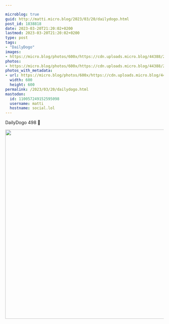 ```yaml
---

microblog: true
guid: http://matti.micro.blog/2023/03/20/dailydogo.html
post_id: 1838818
date: 2023-03-20T21:20:02+0200
lastmod: 2023-03-20T21:20:02+0200
type: post
tags:
- "DailyDogo"
images:
- https://micro.blog/photos/600x/https://cdn.uploads.micro.blog/44388/2023/bf4613ef55.jpg
photos:
- https://micro.blog/photos/600x/https://cdn.uploads.micro.blog/44388/2023/bf4613ef55.jpg
photos_with_metadata:
- url: https://micro.blog/photos/600x/https://cdn.uploads.micro.blog/44388/2023/bf4613ef55.jpg
  width: 600
  height: 600
permalink: /2023/03/20/dailydogo.html
mastodon:
  id: 110057249152595098
  username: matti
  hostname: social.lol
---
```

DailyDogo 498 🐶

<img src="/media/uploads/2023/bf4613ef55.jpg" width="600" height="600" alt="" />
